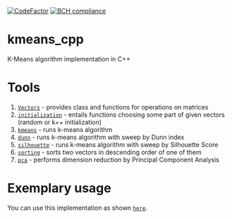 [![CodeFactor](https://www.codefactor.io/repository/github/amrukwa/kmeans_cpp/badge)](https://www.codefactor.io/repository/github/amrukwa/kmeans_cpp)
[![BCH compliance](https://bettercodehub.com/edge/badge/amrukwa/kmeans_cpp?branch=master)](https://bettercodehub.com/)

# kmeans_cpp
K-Means algorithm implementation in C++

# Tools
1) [`Vectors`](https://github.com/amrukwa/kmeans_cpp/blob/master/km/Vectors.h) - provides class and functions for operations on matrices
2) [`initialization`](https://github.com/amrukwa/kmeans_cpp/blob/master/km/initialization.h) - entails functions choosing some part of given vectors (random or k++ initialization)
3) [`kmeans`](https://github.com/amrukwa/kmeans_cpp/blob/Vectors-documentation/km/kmeans.h) - runs k-means algorithm
4) [`dunn`](https://github.com/amrukwa/kmeans_cpp/blob/Vectors-documentation/km/dunn.h) - runs k-means algorithm with sweep by Dunn index
5) [`silhouette`](https://github.com/amrukwa/kmeans_cpp/blob/Vectors-documentation/km/silhouette.h) - runs k-means algorithm with sweep by Silhouette Score
6) [`sorting`](https://github.com/amrukwa/kmeans_cpp/blob/Vectors-documentation/km/sorting.h) - sorts two vectors in descending order of one of them
7) [`pca`](https://github.com/amrukwa/kmeans_cpp/blob/Vectors-documentation/km/pca.h) - performs dimension reduction by Principal Component Analysis

# Exemplary usage
You can use this implementation as shown [`here`](https://github.com/amrukwa/kmeans_cpp/blob/Vectors-documentation/km/Example.cpp). 
